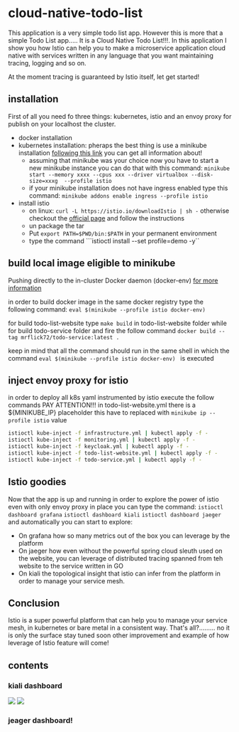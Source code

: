 # cloud-native-todo-list
This application is a very simple todo list app. However this is more that a simple 
Todo List app..... It is a Cloud Native Todo List!!!. In this application I show you 
how Istio can help you to make a microservice application cloud native with services 
written in any language that you want maintaining tracing, logging and so on. 

At the moment tracing is guaranteed by Istio itself, let get started!

## installation
First of all you need fo three things: kubernetes, istio and an envoy proxy for publish on your localhost the cluster.

* docker installation 
* kubernetes installation: pheraps the best thing is use a minikube installation [following this link](https://kubernetes.io/docs/setup/learning-environment/minikube/) you can get all information about!
    * assuming that minikube was your choice now you have to start a new minikube instance you can do that with this command: ```minikube start --memory xxxx --cpus xxx --driver virtualbox --disk-size=xxxg  --profile istio ```
    * if your minikube installation does not have ingress enabled type this command:  ```minikube addons enable ingress --profile istio ```
* install istio 
    * on linux: ```curl -L https://istio.io/downloadIstio | sh -``` otherwise checkout the [official page](https://istio.io/docs/setup/getting-started/#download) and follow the instructions
    * un package the tar
    * Put ```export PATH=$PWD/bin:$PATH``` in your permanent environment
    * type the command ```istioctl install --set profile=demo -y``

## build local image eligible to minikube
Pushing directly to the in-cluster Docker daemon (docker-env) [for more information](https://minikube.sigs.k8s.io/docs/handbook/pushing/#5-building-images-inside-of-minikube-using-ssh) 

in order to build docker image in the same docker registry type the following command:
```eval $(minikube --profile istio docker-env) ```

for build todo-list-website type ```make build``` in todo-list-website folder
while for build  todo-service folder and fire the follow command ```docker build --tag mrflick72/todo-service:latest .```
 
keep in mind that all the command should run in the same shell in which the command ```eval $(minikube --profile istio docker-env) ``` is executed

## inject envoy proxy for istio
in order to deploy all k8s yaml instrumented by istio execute the follow commands
PAY ATTENTION!!! in todo-list-website.yml there is a ${MINIKUBE_IP} placeholder this have to replaced with ```minikube ip --profile istio``` value
```bash
istioctl kube-inject -f infrastructure.yml | kubectl apply -f -
istioctl kube-inject -f monitoring.yml | kubectl apply -f -
istioctl kube-inject -f keycloak.yml | kubectl apply -f -
istioctl kube-inject -f todo-list-website.yml | kubectl apply -f -
istioctl kube-inject -f todo-service.yml | kubectl apply -f -
```

## Istio goodies
Now that the app is up and running in order to explore the power of istio even with only envoy proxy in place you can type the command:
```istioctl dashboard grafana```
```istioctl dashboard kiali```
```istioctl dashboard jaeger```
and automatically you can start to explore:
* On grafana how so many metrics out of the box you can leverage by the platform
* On jaeger how even without the powerful spring cloud sleuth used on the website, you can leverage of distributed tracing spanned from teh website to the service written in GO 
* On kiali the topological insight that istio can infer from the platform in order to manage your service mesh.

## Conclusion
Istio is a super powerful platform that can help you to manage your service mesh, in kubernetes or bare metal in a consistent way. 
That's all?......... no it is only the surface stay tuned soon other improvement and example of how leverage of Istio feature will come!
 
## contents

### kiali dashboard
![](images/kiali_1.png)
![](images/kiali_2.png)

### jeager dashboard!
[](images/jeager.png)
